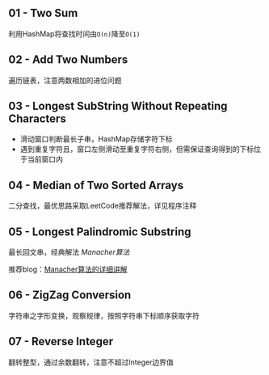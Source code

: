## 01 - Two Sum
利用HashMap将查找时间由`O(n)`降至`O(1)`

## 02 - Add Two Numbers
遍历链表，注意两数相加的进位问题

## 03 - Longest SubString Without Repeating Characters
 - 滑动窗口判断最长子串，HashMap存储字符下标
 - 遇到重复字符且，窗口左侧滑动至重复字符右侧，但需保证查询得到的下标位于当前窗口内

## 04 - Median of Two Sorted Arrays
二分查找，最优思路采取LeetCode推荐解法，详见程序注释

## 05 - Longest Palindromic Substring
最长回文串，经典解法 *Manacher算法*

推荐blog：[Manacher算法的详细讲解](https://www.jianshu.com/p/116aa58b7d81)

## 06 - ZigZag Conversion
字符串之字形变换，观察规律，按照字符串下标顺序获取字符

## 07 - Reverse Integer
翻转整型，通过余数翻转，注意不超过Integer边界值